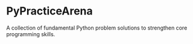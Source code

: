 # PyPracticeArena
A collection of fundamental Python problem solutions to strengthen core programming skills.
